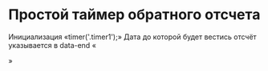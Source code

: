 #  Простой таймер обратного отсчета #
Инициализация
    «timer('.timer1');»
Дата до которой будет вестись отсчёт указывается в data-end
    «<div class="timer timer1" data-end='2020-07-27'>»